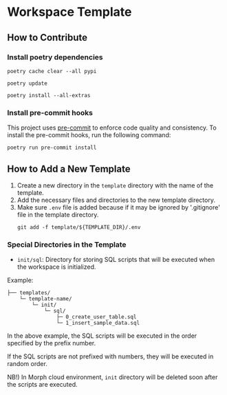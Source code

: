 # Workspace Template

## How to Contribute

### Install poetry dependencies

```shell
poetry cache clear --all pypi

poetry update

poetry install --all-extras
```

### Install pre-commit hooks

This project uses [pre-commit](https://pre-commit.com/) to enforce code quality and consistency. To install the pre-commit hooks, run the following command:

```shell
poetry run pre-commit install
```

## How to Add a New Template

1. Create a new directory in the `template` directory with the name of the template.
2. Add the necessary files and directories to the new template directory.
3. Make sure `.env` file is added because if it may be ignored by '.gitignore' file in the template directory.
    ```shell
    git add -f template/${TEMPLATE_DIR}/.env
    ```

### Special Directories in the Template

- `init/sql`: Directory for storing SQL scripts that will be executed when the workspace is initialized.

Example:

```text
├── templates/
    └─ template-name/
        └─ init/
            └─ sql/
                ├─ 0_create_user_table.sql
                └─ 1_insert_sample_data.sql
```

In the above example, the SQL scripts will be executed in the order specified by the prefix number.

If the SQL scripts are not prefixed with numbers, they will be executed in random order.

NB!) In Morph cloud environment, `init` directory will be deleted soon after the scripts are executed.
